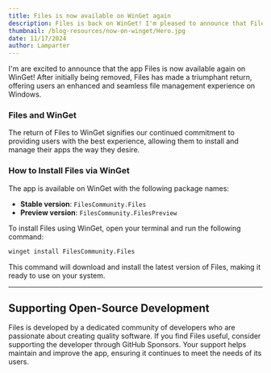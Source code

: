 ```yaml
---
title: Files is now available on WinGet again
description: Files is back on WinGet! I'm pleased to announce that Files can finally be installed from WinGet again.
thumbnail: /blog-resources/now-on-winget/Hero.jpg
date: 11/17/2024
author: Lamparter
---
```


I'm are excited to announce that the app Files is now available again on WinGet! After initially being removed, Files has made a triumphant return, offering users an enhanced and seamless file management experience on Windows.

### Files and WinGet

The return of Files to WinGet signifies our continued commitment to providing users with the best experience, allowing them to install and manage their apps the way they desire.

### How to Install Files via WinGet

The app is available on WinGet with the following package names:

- **Stable version**: `FilesCommunity.Files`
- **Preview version**: `FilesCommunity.FilesPreview`

To install Files using WinGet, open your terminal and run the following command:

```sh
winget install FilesCommunity.Files
```

This command will download and install the latest version of Files, making it ready to use on your system.

---

## Supporting Open-Source Development

Files is developed by a dedicated community of developers who are passionate about creating quality software. If you find Files useful, consider supporting the developer through GitHub Sponsors. Your support helps maintain and improve the app, ensuring it continues to meet the needs of its users.
